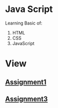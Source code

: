 # Java Script 
Learning Basic of: 
1. HTML 
2. CSS 
3. JavaScript

# View
## [Assignment1](https://deepaksharma01.github.io/JS/Assignment1/index.html)
## [Assignment3](https://deepaksharma01.github.io/JS/Assignment3/index.html)
